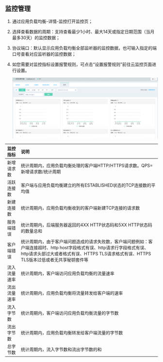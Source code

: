 ## 监控管理

1. 通过应用负载均衡-详情-监控打开监控页；

1. 选择查看数据的周期：支持查看最少1小时、最大14天或指定日期范围（当月最多30天）的监控数据；

1. 协议端口：默认显示应用负载均衡全部监听器的监控数据，也可输入指定的端口号查看对应监听器的监控数据；

1. 如您需要对监控指标设置报警规则，可点击“设置报警规则”前往云监控页面进行设置。

	![ALB监控管理](../../../../image/Networking/ALB/ALB-038.png)


| 监控指标	| 说明	|
| :- | :- |
|新增请求数	|统计周期内，应用负载均衡处理的客户端HTTP/HTTPS请求数。QPS=新增请求数/统计周期|
|活跃连接数	|客户端与应用负载均衡建立的所有ESTABLISHED状态的TCP连接数的平均值|
|新建连接数	|统计周期内，应用负载均衡收到的客户端新建TCP连接的请求数|
|服务端错误	|统计周期内，后端服务器返回的4XX HTTP状态码和5XX HTTP状态码的数量总和|
|客户端错误	|统计周期内，由于客户端问题造成的请求失败数，客户端问题例如：客户端连接超时、http host字段格式有误、http请求行字段格式有误、http请求头部过大或者格式有误、HTTPS TLS请求格式有误、HTTPS TLS版本过低或者无共享秘钥套件等|
|流入流量速率	|统计周期内，客户端访问应用负载均衡的流量速率|
|流出流量速率	|统计周期内，应用负载均衡将流量转发给客户端的速率|
|流入字节数	|统计周期内，客户端访问应用负载均衡流量的字节数|
|流出字节数	|统计周期内，应用负载均衡转发给客户端流量的字节数|
|总字节数	|统计周期内，流入字节数和流出字节数的和|
